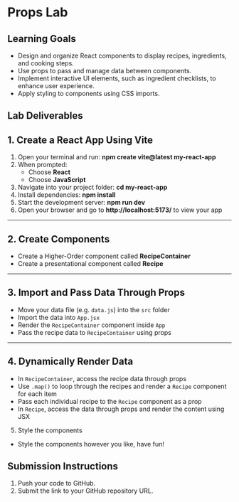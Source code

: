 # Props Lab

## Learning Goals

- Design and organize React components to display recipes, ingredients, and cooking steps.
- Use props to pass and manage data between components.
- Implement interactive UI elements, such as ingredient checklists, to enhance user experience.
- Apply styling to components using CSS imports.

## Lab Deliverables

## 1. Create a React App Using Vite

1. Open your terminal and run: **npm create vite@latest my-react-app**
2. When prompted:
   - Choose **React**
   - Choose **JavaScript**
3. Navigate into your project folder: **cd my-react-app**
4. Install dependencies: **npm install**
5. Start the development server: **npm run dev**
6. Open your browser and go to **http://localhost:5173/** to view your app

---

## 2. Create Components

- Create a Higher-Order component called **RecipeContainer**
- Create a presentational component called **Recipe**

---

## 3. Import and Pass Data Through Props

- Move your data file (e.g. `data.js`) into the `src` folder
- Import the data into `App.jsx`
- Render the `RecipeContainer` component inside `App`
- Pass the recipe data to `RecipeContainer` using props

---

## 4. Dynamically Render Data

- In `RecipeContainer`, access the recipe data through props
- Use `.map()` to loop through the recipes and render a `Recipe` component for each item
- Pass each individual recipe to the `Recipe` component as a prop
- In `Recipe`, access the data through props and render the content using JSX

5. Style the components

- Style the components however you like, have fun!

## Submission Instructions

1. Push your code to GitHub.
2. Submit the link to your GitHub repository URL.

